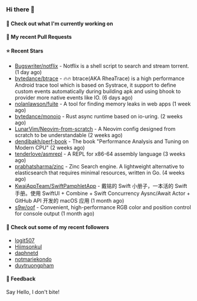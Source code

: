 ### Hi there 👋

#### 👷 Check out what I'm currently working on

#### 🔨 My recent Pull Requests


#### ⭐ Recent Stars

- [Bugswriter/notflix](https://github.com/Bugswriter/notflix) - Notflix is a shell script to search and stream torrent. (1 day ago)
- [bytedance/btrace](https://github.com/bytedance/btrace) - 🔥🔥 btrace(AKA RheaTrace) is a high performance Android trace tool which is based on Systrace, it support to define custom events automatically during building apk and using bhook to provider more native events like IO. (6 days ago)
- [nolanlawson/fuite](https://github.com/nolanlawson/fuite) - A tool for finding memory leaks in web apps (1 week ago)
- [bytedance/monoio](https://github.com/bytedance/monoio) - Rust async runtime based on io-uring. (2 weeks ago)
- [LunarVim/Neovim-from-scratch](https://github.com/LunarVim/Neovim-from-scratch) - A Neovim config designed from scratch to be understandable (2 weeks ago)
- [dendibakh/perf-book](https://github.com/dendibakh/perf-book) - The book &#34;Performance Analysis and Tuning on Modern CPU&#34; (2 weeks ago)
- [tenderlove/asmrepl](https://github.com/tenderlove/asmrepl) - A REPL for x86-64 assembly language (3 weeks ago)
- [prabhatsharma/zinc](https://github.com/prabhatsharma/zinc) - Zinc Search engine. A lightweight alternative to elasticsearch that requires minimal resources, written in Go. (4 weeks ago)
- [KwaiAppTeam/SwiftPamphletApp](https://github.com/KwaiAppTeam/SwiftPamphletApp) - 戴铭的 Swift 小册子，一本活的 Swift 手册。使用 SwiftUI &#43; Combine &#43; Swift Concurrency Aysnc/Await Actor &#43; GitHub API 开发的 macOS 应用 (1 month ago)
- [s9w/oof](https://github.com/s9w/oof) - Convenient, high-performance RGB color and position control for console output (1 month ago)

#### 👯 Check out some of my recent followers

- [logit507](https://github.com/logit507)
- [Hiimsonkul](https://github.com/Hiimsonkul)
- [daphnetd](https://github.com/daphnetd)
- [notmariekondo](https://github.com/notmariekondo)
- [duytruongpham](https://github.com/duytruongpham)

#### 💬 Feedback

Say Hello, I don't bite!